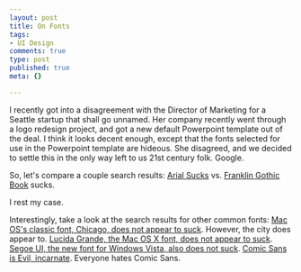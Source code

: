 ```yaml
--- 
layout: post
title: On Fonts
tags: 
- UI Design
comments: true
type: post
published: true
meta: {}

---
```

I recently got into a disagreement with the Director of Marketing for a Seattle startup that shall go unnamed. Her company recently went through a logo redesign project, and got a new default Powerpoint template out of the deal. I think it looks decent enough, except that the fonts selected for use in the Powerpoint template are hideous. She disagreed, and we decided to settle this in the only way left to us 21st century folk. Google.

  So, let's compare a couple search results:
  <a href="http://www.google.com/search?hl=en&lr=&q=%22arial+sucks%22">Arial Sucks</a> vs. <a href="http://www.google.com/search?hl=en&lr=&q=%22franklin+gothic+book+sucks%22">Franklin Gothic Book</a> sucks.

  I rest my case.

  Interestingly, take a look at the search results for other common fonts:
  <a href="http://www.google.com/search?hl=en&lr=&q=%22chicago+sucks%22">Mac OS's classic font, Chicago, does not appear to suck</a>. However, the city does appear to.
  <a href="http://www.google.com/search?hl=en&lr=&q=%22lucida+grande+sucks%22">Lucida Grande, the Mac OS X font, does not appear to suck</a>.
  <a href="http://www.google.com/search?hl=en&lr=&q=%22segoe+ui+sucks%22">Segoe UI, the new font for Windows Vista, also does not suck</a>.
  <a href="http://www.google.com/search?hl=en&lr=&q=%22comic+sans+sucks%22">Comic Sans is Evil, incarnate</a>. Everyone hates Comic Sans.
